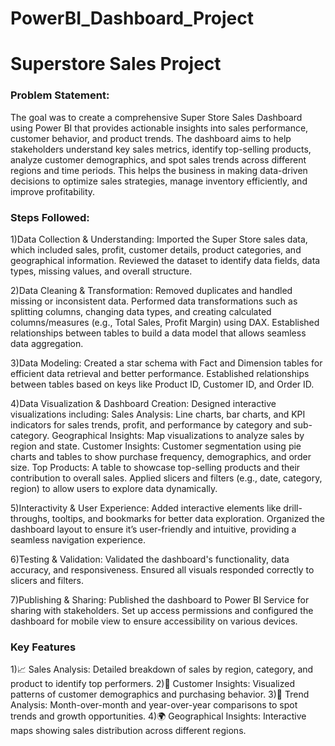 # PowerBI_Dashboard_Project
# Superstore Sales Project
### Problem Statement:
The goal was to create a comprehensive Super Store Sales Dashboard using Power BI that provides actionable insights into sales performance, customer behavior, and product trends. The dashboard aims to help stakeholders understand key sales metrics, identify top-selling products, analyze customer demographics, and spot sales trends across different regions and time periods. This helps the business in making data-driven decisions to optimize sales strategies, manage inventory efficiently, and improve profitability.

### Steps Followed:
1)Data Collection & Understanding:
Imported the Super Store sales data, which included sales, profit, customer details, product categories, and geographical information.
Reviewed the dataset to identify data fields, data types, missing values, and overall structure.

2)Data Cleaning & Transformation:
Removed duplicates and handled missing or inconsistent data.
Performed data transformations such as splitting columns, changing data types, and creating calculated columns/measures (e.g., Total Sales, Profit Margin) using DAX.
Established relationships between tables to build a data model that allows seamless data aggregation.

3)Data Modeling:
Created a star schema with Fact and Dimension tables for efficient data retrieval and better performance.
Established relationships between tables based on keys like Product ID, Customer ID, and Order ID.

4)Data Visualization & Dashboard Creation:
Designed interactive visualizations including:
Sales Analysis: Line charts, bar charts, and KPI indicators for sales trends, profit, and performance by category and sub-category.
Geographical Insights: Map visualizations to analyze sales by region and state.
Customer Insights: Customer segmentation using pie charts and tables to show purchase frequency, demographics, and order size.
Top Products: A table to showcase top-selling products and their contribution to overall sales.
Applied slicers and filters (e.g., date, category, region) to allow users to explore data dynamically.

5)Interactivity & User Experience:
Added interactive elements like drill-throughs, tooltips, and bookmarks for better data exploration.
Organized the dashboard layout to ensure it’s user-friendly and intuitive, providing a seamless navigation experience.

6)Testing & Validation:
Validated the dashboard's functionality, data accuracy, and responsiveness.
Ensured all visuals responded correctly to slicers and filters.

7)Publishing & Sharing:
Published the dashboard to Power BI Service for sharing with stakeholders.
Set up access permissions and configured the dashboard for mobile view to ensure accessibility on various devices.

### Key Features
1)📈 Sales Analysis: Detailed breakdown of sales by region, category, and product to identify top performers.
2)🛒 Customer Insights: Visualized patterns of customer demographics and purchasing behavior.
3)🔄 Trend Analysis: Month-over-month and year-over-year comparisons to spot trends and growth opportunities.
4)🌍 Geographical Insights: Interactive maps showing sales distribution across different regions.
